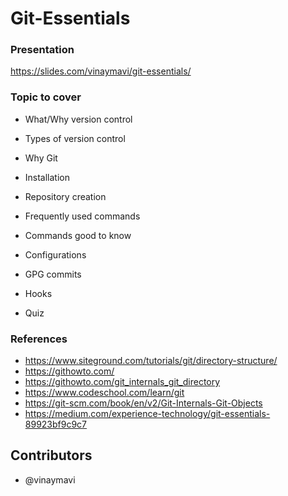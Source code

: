 # Git-Essentials

### Presentation 
https://slides.com/vinaymavi/git-essentials/ 

### Topic to cover
- What/Why version control

- Types of version control

- Why Git

- Installation 

- Repository creation 

- Frequently used commands 

- Commands good to know

- Configurations

- GPG commits

- Hooks

- Quiz 

### References

- https://www.siteground.com/tutorials/git/directory-structure/ 
- https://githowto.com/
- https://githowto.com/git_internals_git_directory
- https://www.codeschool.com/learn/git 
- https://git-scm.com/book/en/v2/Git-Internals-Git-Objects
- https://medium.com/experience-technology/git-essentials-89923bf9c9c7
## Contributors
* @vinaymavi


